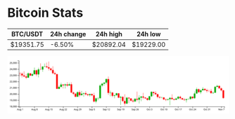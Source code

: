 # Bitcoin Stats

BTC/USDT|24h change|24h high|24h low|
|---|---|---|---|
|$19351.75|-6.50%|$20892.04|$19229.00|

<img src="./chart.svg">
